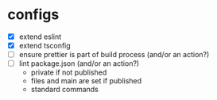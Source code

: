 # configs

- [x] extend eslint
- [x] extend tsconfig
- [ ] ensure prettier is part of build process (and/or an action?)
- [ ] lint package.json (and/or an action?)
  - private if not published
  - files and main are set if published
  - standard commands

